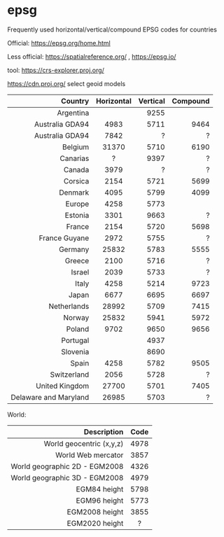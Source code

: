 # epsg

Frequently used horizontal/vertical/compound EPSG codes for countries

Official: https://epsg.org/home.html

Less official: https://spatialreference.org/ , https://epsg.io/

tool: https://crs-explorer.proj.org/

https://cdn.proj.org/ select geoid models

| Country        | Horizontal    | Vertical | Compound |
| --------------:|:-------------:| --------:|----------:
| Argentina      |               | 9255     |          | 
| Australia GDA94| 4983          | 5711     | 9464     |
| Australia GDA94| 7842          | ?     | ?     |
| Belgium        | 31370         | 5710     | 6190     |
| Canarias       | ?             | 9397     | ?        |
| Canada         | 3979          | ?        | ?        |
| Corsica        | 2154          | 5721     | 5699     |
| Denmark        | 4095          | 5799     | 4099     |
| Europe         | 4258          | 5773     |          |
| Estonia        | 3301          | 9663     | ?        |
| France         | 2154          | 5720     | 5698     |
| France Guyane  | 2972          | 5755     | ?        |
| Germany        | 25832         | 5783     | 5555     |
| Greece         | 2100          | 5716	    | ?        | 
| Israel         | 2039          | 5733     | ?        |
| Italy          | 4258	         | 5214     | 9723     |
| Japan          | 6677          | 6695     | 6697     |
| Netherlands    | 28992         | 5709     | 7415     |
| Norway         | 25832         | 5941     | 5972     |
| Poland         | 9702          | 9650     | 9656     |
| Portugal       |               | 4937     |          |
| Slovenia       |               | 8690     |          |
| Spain          | 4258          | 5782     | 9505     |
| Switzerland    | 2056          | 5728     | ?        |
| United Kingdom | 27700         | 5701     | 7405     |
| Delaware and Maryland | 26985  | 5703     | ?        |


World:

| Description        | Code    | 
| --------------:|:-------------:|
| World geocentric (x,y,z) | 4978          | 
| World Web mercator    | 3857          |
| World geographic 2D - EGM2008 | 4326 |
| World geographic 3D - EGM2008| 4979 |
| EGM84 height| 5798 |
| EGM96 height| 5773 |
| EGM2008 height | 3855 |
| EGM2020 height | ? |
